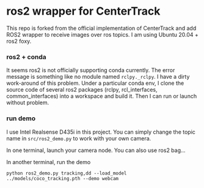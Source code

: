 # ros2 wrapper for CenterTrack

This repo is forked from the official implementation of CenterTrack and add ROS2 wrapper to receive images over ros topics. I am using Ubuntu 20.04 + ros2 foxy.

### ros2 + conda

It seems ros2 is not officially supporting conda currently. The error message is something like no module named ```rclpy._rclpy```. I have a dirty work-around of this problem. Under a particular conda env, I clone the source code of several ros2 packages (rclpy, rcl_interfaces, common_interfaces) into a workspace and build it. Then I can run or launch without problem.

### run demo

I use Intel Realsense D435i in this project. You can simply change the topic name in ```src/ros2_demo.py``` to work with your own camera.  

In one terminal, launch your camera node. You can also use ros2 bag...  

In another terminal, run the demo 

```
python ros2_demo.py tracking,dd --load_model ../models/coco_tracking.pth --demo webcam
```
